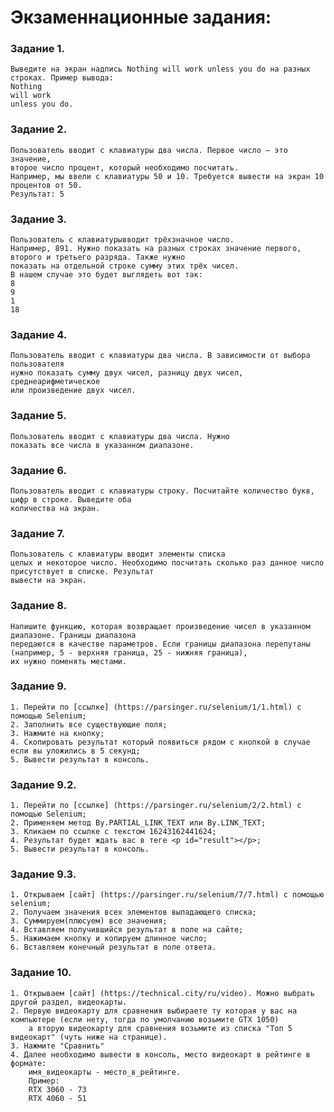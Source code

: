 # Экзаменнационные задания:
### Задание 1. 
    Выведите на экран надпись Nothing will work unless you do на разных строках. Пример вывода:
    Nothing
    will work
    unless you do.
### Задание 2. 
    Пользователь вводит с клавиатуры два числа. Первое число — это значение, 
    второе число процент, который необходимо посчитать. 
    Например, мы ввели с клавиатуры 50 и 10. Требуется вывести на экран 10 процентов от 50.
    Результат: 5
### Задание 3. 
    Пользователь с клавиатурывводит трёхзначное число.
    Например, 891. Нужно показать на разных строках значение первого, второго и третьего разряда. Также нужно
    показать на отдельной строке сумму этих трёх чисел. 
    В нашем случае это будет выглядеть вот так:
    8
    9
    1
    18
### Задание 4.
    Пользователь вводит с клавиатуры два числа. В зависимости от выбора пользователя 
    нужно показать сумму двух чисел, разницу двух чисел, среднеарифметическое
    или произведение двух чисел.
### Задание 5.
    Пользователь вводит с клавиатуры два числа. Нужно
    показать все числа в указанном диапазоне.
### Задание 6.
    Пользователь вводит с клавиатуры строку. Посчитайте количество букв, цифр в строке. Выведите оба
    количества на экран.
### Задание 7.
    Пользователь с клавиатуры вводит элементы списка
    целых и некоторое число. Необходимо посчитать сколько раз данное число присутствует в списке. Результат
    вывести на экран.
### Задание 8.
    Напишите функцию, которая возвращает произведение чисел в указанном диапазоне. Границы диапазона
    передаются в качестве параметров. Если границы диапазона перепутаны (например, 5 - верхняя граница, 25 - нижняя граница), 
    их нужно поменять местами.
### Задание 9.
    1. Перейти по [ссылке] (https://parsinger.ru/selenium/1/1.html) с помощью Selenium;
    2. Заполнить все существующие поля;
    3. Нажмите на кнопку;
    4. Скопировать результат который появиться рядом с кнопкой в случае если вы уложились в 5 секунд;
    5. Вывести результат в консоль.
### Задание 9.2.
    1. Перейти по [ссылке] (https://parsinger.ru/selenium/2/2.html) с помощью Selenium;
    2. Применяем метод By.PARTIAL_LINK_TEXT или By.LINK_TEXT;
    3. Кликаем по ссылке с текстом 16243162441624;
    4. Результат будет ждать вас в теге <p id="result"></p>;
    5. Вывести результат в консоль.
### Задание 9.3.
    1. Открываем [сайт] (https://parsinger.ru/selenium/7/7.html) с помощью selenium;
    2. Получаем значения всех элементов выпадающего списка;
    3. Суммируем(плюсуем) все значения;
    4. Вставляем получившийся результат в поле на сайте;
    5. Нажимаем кнопку и копируем длинное число;
    6. Вставляем конечный результат в поле ответа.
### Задание 10.
    1. Открываем [сайт] (https://technical.city/ru/video). Можно выбрать другой раздел, видеокарты.
    2. Первую видеокарту для сравнения выбираете ту которая у вас на компьютере (если нету, тогда по умолчанию возьмите GTX 1050)
        а вторую видеокарту для сравнения возьмите из списка "Топ 5 видеокарт" (чуть ниже на странице). 
    3. Нажмите "Сравнить"
    4. Далее необходимо вывести в консоль, место видеокарт в рейтинге в формате: 
        имя_видеокарты - место_в_рейтинге.
        Пример:
        RTX 3060 - 73
        RTX 4060 - 51
    
